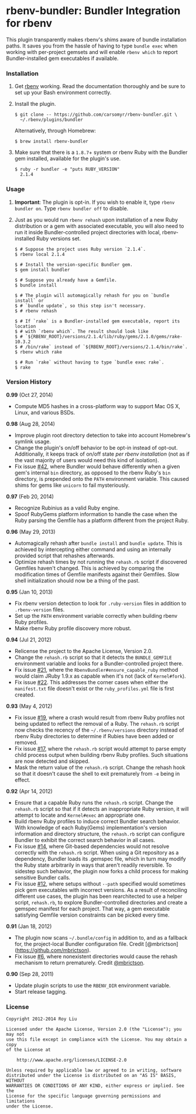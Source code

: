 <!-- Marked Style: GitHub -->

# rbenv-bundler: Bundler Integration for rbenv

This plugin transparently makes rbenv's shims aware of bundle installation
paths. It saves you from the hassle of having to type `bundle exec` when working
with per-project gemsets and will enable `rbenv which` to report
Bundler-installed gem executables if available.

### Installation

1.  Get [rbenv](https://github.com/sstephenson/rbenv.git) working. Read the
    documentation thoroughly and be sure to set up your Bash environment
    correctly.

2.  Install the plugin.

        $ git clone -- https://github.com/carsomyr/rbenv-bundler.git \
          ~/.rbenv/plugins/bundler

    Alternatively, through Homebrew:

        $ brew install rbenv-bundler

3.  Make sure that there is a `1.8.7`+ system or rbenv Ruby with the Bundler gem
    installed, available for the plugin's use.

        $ ruby -r bundler -e "puts RUBY_VERSION"
          2.1.4

### Usage

1.  **Important**: The plugin is opt-in. If you wish to enable it, type `rbenv
    bundler on`. Type `rbenv bundler off` to disable.

2.  Just as you would run `rbenv rehash` upon installation of a new Ruby
    distribution or a gem with associated executable, you will also need to run
    it inside Bundler-controlled project directories with local, rbenv-installed
    Ruby versions set.

        $ # Suppose the project uses Ruby version `2.1.4`.
        $ rbenv local 2.1.4

        $ # Install the version-specific Bundler gem.
        $ gem install bundler

        $ # Suppose you already have a Gemfile.
        $ bundle install

        $ # The plugin will automagically rehash for you on `bundle install` or
        $ # `bundle update`, so this step isn't necessary.
        $ # rbenv rehash

        $ # If `rake` is a Bundler-installed gem executable, report its location
        $ # with `rbenv which`. The result should look like
        $ # `${RBENV_ROOT}/versions/2.1.4/lib/ruby/gems/2.1.0/gems/rake-10.3.2
        $ # /bin/rake` instead of `${RBENV_ROOT}/versions/2.1.4/bin/rake`.
        $ rbenv which rake

        $ # Run `rake` without having to type `bundle exec rake`.
        $ rake


### Version History

**0.99** (Oct 27, 2014)

*   Compute MD5 hashes in a cross-platform way to support Mac OS X, Linux, and
    various BSDs.

**0.98** (Aug 28, 2014)

*   Improve plugin root directory detection to take into account Homebrew's
    symlink usage.
*   Change the plugin's on/off behavior to be opt-in instead of opt-out.
    Additionally, it keeps track of on/off state _per rbenv installation_ (not
    as if the vast majority of users would need this kind of isolation).
*   Fix issue [\#42](https://github.com/carsomyr/rbenv-bundler/issues/42), where
    Bundler would behave differently when a given gem's internal `bin`
    directory, as opposed to the rbenv Ruby's `bin` directory, is prepended onto
    the `PATH` environment variable. This caused shims for gems like `unicorn`
    to fail mysteriously.

**0.97** (Feb 20, 2014)

*   Recognize Rubinius as a valid Ruby engine.
*   Spoof RubyGems platform information to handle the case when the Ruby parsing
    the Gemfile has a platform different from the project Ruby.

**0.96** (May 29, 2013)

*   Automagically rehash after `bundle install` and `bundle update`. This is
    achieved by intercepting either command and using an internally provided
    script that rehashes afterwards.
*   Optimize rehash times by not running the `rehash.rb` script if discovered
    Gemfiles haven't changed. This is achieved by comparing the modification
    times of Gemfile manifests against their Gemfiles. Slow shell initialization
    should now be a thing of the past.

**0.95** (Jan 10, 2013)

*   Fix rbenv version detection to look for `.ruby-version` files in addition to
    `.rbenv-version` files.
*   Set up the `PATH` environment variable correctly when building rbenv Ruby
    profiles.
*   Make rbenv Ruby profile discovery more robust.

**0.94** (Jul 21, 2012)

*   Relicense the project to the Apache License, Version 2.0.
*   Change the `rehash.rb` script so that it detects the `BUNDLE_GEMFILE`
    environment variable and looks for a Bundler-controlled project there.
*   Fix issue [\#21](https://github.com/carsomyr/rbenv-bundler/issues/21), where
    the `RbenvBundler#ensure_capable_ruby` method would claim JRuby 1.9.x as
    capable when it's not (lack of `Kernel#fork`).
*   Fix issue [\#22](https://github.com/carsomyr/rbenv-bundler/issues/22). This
    addresses the corner cases when either the `manifest.txt` file doesn't exist
    or the `ruby_profiles.yml` file is first created.

**0.93** (May 4, 2012)

*   Fix issue [\#19](https://github.com/carsomyr/rbenv-bundler/issues/19), where
    a crash would result from rbenv Ruby profiles not being updated to reflect
    the removal of a Ruby. The `rehash.rb` script now checks the recency of the
    `~/.rbenv/versions` directory instead of rbenv Ruby directories to determine
    if Rubies have been added or removed.
*   Fix issue [\#17](https://github.com/carsomyr/rbenv-bundler/issues/17), where
    the `rehash.rb` script would attempt to parse empty child process output
    when building rbenv Ruby profiles. Such situations are now detected and
    skipped.
*   Mask the return value of the `rehash.rb` script. Change the rehash hook so
    that it doesn't cause the shell to exit prematurely from `-e` being in
    effect.

**0.92** (Apr 14, 2012)

*   Ensure that a capable Ruby runs the `rehash.rb` script. Change the
    `rehash.rb` script so that if it detects an inappropriate Ruby version, it
    will attempt to locate and `Kernel#exec` an appropriate one.
*   Build rbenv Ruby profiles to induce correct Bundler search behavior. With
    knowledge of each Ruby(Gems) implementation's version information and
    directory structure, the `rehash.rb` script can configure Bundler to exhibit
    the correct search behavior in all cases.
*   Fix issue [\#14](https://github.com/carsomyr/rbenv-bundler/issues/14), where
    Git-based dependencies would not resolve correctly with the `rehash.rb`
    script. When using a Git repository as a dependency, Bundler loads its
    .gemspec file, which in turn may modify the Ruby state arbitrarily in ways
    that aren't readily reversible. To sidestep such behavior, the plugin now
    forks a child process for making sensitive Bundler calls.
*   Fix issue [\#12](https://github.com/carsomyr/rbenv-bundler/issues/12), where
    setups without `--path` specified would sometimes pick gem executables with
    incorrect versions. As a result of reconciling different use cases, the
    plugin has been rearchitected to use a helper script, `rehash.rb`, to
    explore Bundler-controlled directories and create a gemspec manifest for
    each project. That way, a gem executable satisfying Gemfile version
    constraints can be picked every time.

**0.91** (Jan 18, 2012)

*   The plugin now scans `~/.bundle/config` in addition to, and as a fallback
    for, the project-local Bundler configuration file. Credit [@mbrictson]
    (https://github.com/mbrictson).
*   Fix issue [\#6](https://github.com/carsomyr/rbenv-bundler/issues/6), where
    nonexistent directories would cause the rehash mechanism to return
    prematurely. Credit [@mbrictson](https://github.com/mbrictson).

**0.90** (Sep 28, 2011)

*   Update plugin scripts to use the `RBENV_DIR` environment variable.
*   Start release tagging.

### License

    Copyright 2012-2014 Roy Liu

    Licensed under the Apache License, Version 2.0 (the "License"); you may not
    use this file except in compliance with the License. You may obtain a copy
    of the License at

        http://www.apache.org/licenses/LICENSE-2.0

    Unless required by applicable law or agreed to in writing, software
    distributed under the License is distributed on an "AS IS" BASIS, WITHOUT
    WARRANTIES OR CONDITIONS OF ANY KIND, either express or implied. See the
    License for the specific language governing permissions and limitations
    under the License.
